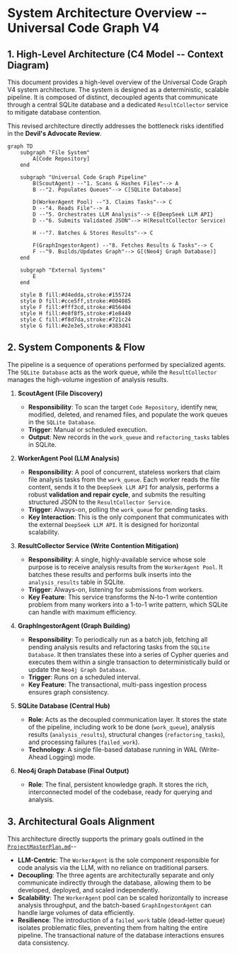 # System Architecture Overview -- Universal Code Graph V4

## 1. High-Level Architecture (C4 Model -- Context Diagram)

This document provides a high-level overview of the Universal Code Graph V4 system architecture. The system is designed as a deterministic, scalable pipeline. It is composed of distinct, decoupled agents that communicate through a central SQLite database and a dedicated `ResultCollector` service to mitigate database contention.

This revised architecture directly addresses the bottleneck risks identified in the **Devil's Advocate Review**.

```mermaid
graph TD
    subgraph "File System"
        A[Code Repository]
    end

    subgraph "Universal Code Graph Pipeline"
        B(ScoutAgent) --"1. Scans & Hashes Files"--> A
        B --"2. Populates Queues"--> C[SQLite Database]

        D(WorkerAgent Pool) --"3. Claims Tasks"--> C
        D --"4. Reads File"--> A
        D --"5. Orchestrates LLM Analysis"--> E{DeepSeek LLM API}
        D --"6. Submits Validated JSON"--> H(ResultCollector Service)

        H --"7. Batches & Stores Results"--> C

        F(GraphIngestorAgent) --"8. Fetches Results & Tasks"--> C
        F --"9. Builds/Updates Graph"--> G[(Neo4j Graph Database)]
    end

    subgraph "External Systems"
        E
    end

    style B fill:#d4edda,stroke:#155724
    style D fill:#cce5ff,stroke:#004085
    style F fill:#fff3cd,stroke:#856404
    style H fill:#e8f8f5,stroke:#1e8449
    style C fill:#f8d7da,stroke:#721c24
    style G fill:#e2e3e5,stroke:#383d41
```

## 2. System Components & Flow

The pipeline is a sequence of operations performed by specialized agents. The `SQLite Database` acts as the work queue, while the `ResultCollector` manages the high-volume ingestion of analysis results.

1.  **ScoutAgent (File Discovery)**
    *   **Responsibility**: To scan the target `Code Repository`, identify new, modified, deleted, and renamed files, and populate the work queues in the `SQLite Database`.
    *   **Trigger**: Manual or scheduled execution.
    *   **Output**: New records in the `work_queue` and `refactoring_tasks` tables in SQLite.

2.  **WorkerAgent Pool (LLM Analysis)**
    *   **Responsibility**: A pool of concurrent, stateless workers that claim file analysis tasks from the `work_queue`. Each worker reads the file content, sends it to the `DeepSeek LLM API` for analysis, performs a robust **validation and repair cycle**, and submits the resulting structured JSON to the `ResultCollector Service`.
    *   **Trigger**: Always-on, polling the `work_queue` for pending tasks.
    *   **Key Interaction**: This is the only component that communicates with the external `DeepSeek LLM API`. It is designed for horizontal scalability.

3.  **ResultCollector Service (Write Contention Mitigation)**
    *   **Responsibility**: A single, highly-available service whose sole purpose is to receive analysis results from the `WorkerAgent Pool`. It batches these results and performs bulk inserts into the `analysis_results` table in SQLite.
    *   **Trigger**: Always-on, listening for submissions from workers.
    *   **Key Feature**: This service transforms the N-to-1 write contention problem from many workers into a 1-to-1 write pattern, which SQLite can handle with maximum efficiency.

4.  **GraphIngestorAgent (Graph Building)**
    *   **Responsibility**: To periodically run as a batch job, fetching all pending analysis results and refactoring tasks from the `SQLite Database`. It then translates these into a series of Cypher queries and executes them within a single transaction to deterministically build or update the `Neo4j Graph Database`.
    *   **Trigger**: Runs on a scheduled interval.
    *   **Key Feature**: The transactional, multi-pass ingestion process ensures graph consistency.

5.  **SQLite Database (Central Hub)**
    *   **Role**: Acts as the decoupled communication layer. It stores the state of the pipeline, including work to be done (`work_queue`), analysis results (`analysis_results`), structural changes (`refactoring_tasks`), and processing failures (`failed_work`).
    *   **Technology**: A single file-based database running in WAL (Write-Ahead Logging) mode.

5.  **Neo4j Graph Database (Final Output)**
    *   **Role**: The final, persistent knowledge graph. It stores the rich, interconnected model of the codebase, ready for querying and analysis.

## 3. Architectural Goals Alignment

This architecture directly supports the primary goals outlined in the [`ProjectMasterPlan.md`](../ProjectMasterPlan.md)--

*   **LLM-Centric**: The `WorkerAgent` is the sole component responsible for code analysis via the LLM, with no reliance on traditional parsers.
*   **Decoupling**: The three agents are architecturally separate and only communicate indirectly through the database, allowing them to be developed, deployed, and scaled independently.
*   **Scalability**: The `WorkerAgent` pool can be scaled horizontally to increase analysis throughput, and the batch-based `GraphIngestorAgent` can handle large volumes of data efficiently.
*   **Resilience**: The introduction of a `failed_work` table (dead-letter queue) isolates problematic files, preventing them from halting the entire pipeline. The transactional nature of the database interactions ensures data consistency.